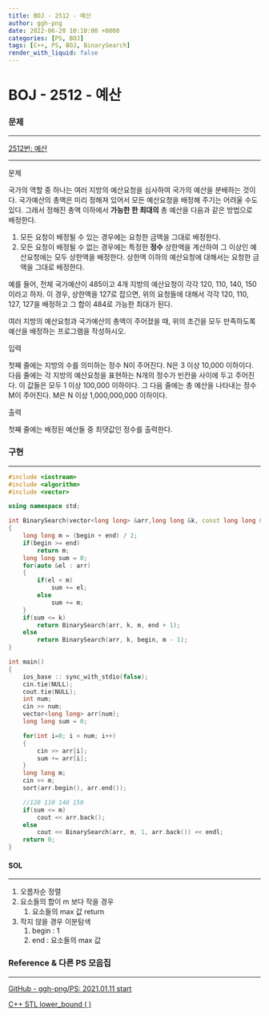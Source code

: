 ```yaml
---
title: BOJ - 2512 - 예산
author: ggh-png
date: 2022-06-20 10:10:00 +0800
categories: [PS, BOJ]
tags: [C++, PS, BOJ, BinarySearch]
render_with_liquid: false
---
```


# BOJ - 2512 - 예산

### 문제

---

[2512번: 예산](https://www.acmicpc.net/problem/2512)

---

문제

국가의 역할 중 하나는 여러 지방의 예산요청을 심사하여 국가의 예산을 분배하는 것이다. 국가예산의 총액은 미리 정해져 있어서 모든 예산요청을 배정해 주기는 어려울 수도 있다. 그래서 정해진 총액 이하에서 **가능한 한 최대의** 총 예산을 다음과 같은 방법으로 배정한다.

1. 모든 요청이 배정될 수 있는 경우에는 요청한 금액을 그대로 배정한다.
2. 모든 요청이 배정될 수 없는 경우에는 특정한 **정수** 상한액을 계산하여 그 이상인 예산요청에는 모두 상한액을 배정한다. 상한액 이하의 예산요청에 대해서는 요청한 금액을 그대로 배정한다.

예를 들어, 전체 국가예산이 485이고 4개 지방의 예산요청이 각각 120, 110, 140, 150이라고 하자. 이 경우, 상한액을 127로 잡으면, 위의 요청들에 대해서 각각 120, 110, 127, 127을 배정하고 그 합이 484로 가능한 최대가 된다.

여러 지방의 예산요청과 국가예산의 총액이 주어졌을 때, 위의 조건을 모두 만족하도록 예산을 배정하는 프로그램을 작성하시오.

입력

첫째 줄에는 지방의 수를 의미하는 정수 N이 주어진다. N은 3 이상 10,000 이하이다. 다음 줄에는 각 지방의 예산요청을 표현하는 N개의 정수가 빈칸을 사이에 두고 주어진다. 이 값들은 모두 1 이상 100,000 이하이다. 그 다음 줄에는 총 예산을 나타내는 정수 M이 주어진다. M은 N 이상 1,000,000,000 이하이다.

출력

첫째 줄에는 배정된 예산들 중 최댓값인 정수를 출력한다.

### 구현

---

```cpp
#include <iostream>
#include <algorithm>
#include <vector>

using namespace std;

int BinarySearch(vector<long long> &arr,long long &k, const long long &begin, const long long &end)
{
    long long m = (begin + end) / 2;
    if(begin >= end)
        return m;
    long long sum = 0;
    for(auto &el : arr)
    {
        if(el < m)
            sum += el;
        else
            sum += m;
    }
    if(sum <= k)
        return BinarySearch(arr, k, m, end + 1);
    else
        return BinarySearch(arr, k, begin, m - 1);
}

int main()
{
    ios_base :: sync_with_stdio(false); 
    cin.tie(NULL); 
    cout.tie(NULL);
    int num;
    cin >> num;
    vector<long long> arr(num);
    long long sum = 0;

    for(int i=0; i < num; i++)
    {
        cin >> arr[i];
        sum += arr[i];
    }
    long long m;
    cin >> m;
    sort(arr.begin(), arr.end());

    //120 110 140 150
    if(sum <= m)
        cout << arr.back();
    else
        cout << BinarySearch(arr, m, 1, arr.back()) << endl;
    return 0;
}
```

#### SOL

---

1. 오름차순 정렬 
2. 요소들의 합이 m 보다 작을 경우 
    1. 요소들의 max 값 return
3. 작지 않을 경우 이분탐색 
    1. begin : 1
    2. end : 요소들의 max 값 

### Reference & 다른 PS 모음집

---

[GitHub - ggh-png/PS: 2021.01.11 start](https://github.com/ggh-png/PS)

[C++ STL lower_bound ( )](https://ggh-png.github.io/posts/cpp-stl-lowerBound/)